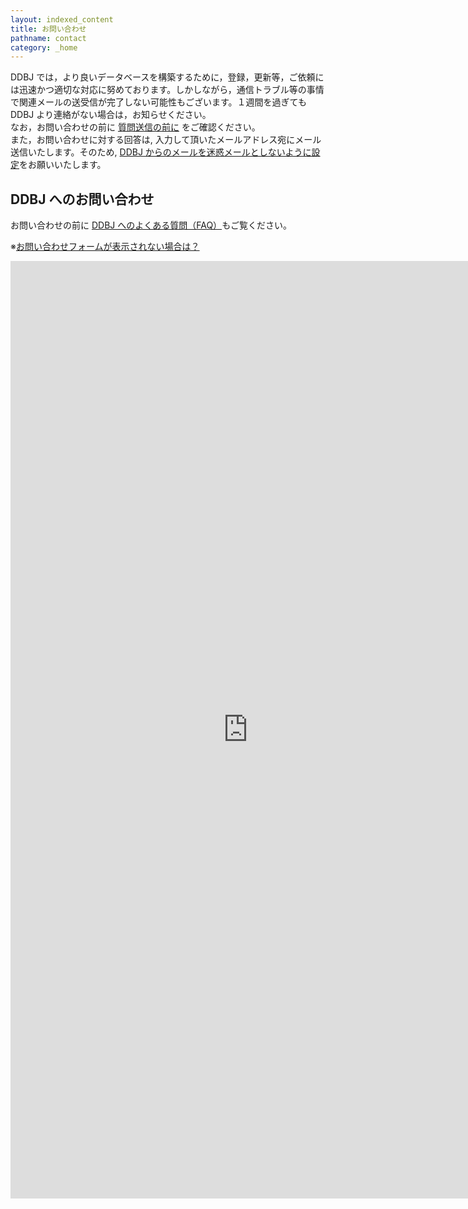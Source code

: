 ```yaml
---
layout: indexed_content
title: お問い合わせ
pathname: contact
category: _home
---
```


DDBJ では，より良いデータベースを構築するために，登録，更新等，ご依頼には迅速かつ適切な対応に努めております。しかしながら，通信トラブル等の事情で関連メールの送受信が完了しない可能性もございます。１週間を過ぎても DDBJ より連絡がない場合は，お知らせください。  
なお，お問い合わせの前に [質問送信の前に](/before-sending-inquiries.html) をご確認ください。  
また，お問い合わせに対する回答は, 入力して頂いたメールアドレス宛にメール送信いたします。そのため, [DDBJ からのメールを迷惑メールとしないように設定](/precautions.html)をお願いいたします。

## DDBJ へのお問い合わせ

お問い合わせの前に [DDBJ へのよくある質問（FAQ）](/faq/ja/index.html)もご覧ください。

※[お問い合わせフォームが表示されない場合は？](/faq/ja/index.html#contact-form-not-displayed)

<!--<iframe src="https://docs.google.com/forms/d/e/1FAIpQLSfNXpFy7TUC7HHFJZ0O7G1_cS4DjKIYTStb3s9JlC2orbo9Ew/viewform?embedded=true" width="760" height="1500" frameborder="0" marginheight="0" marginwidth="0">読み込んでいます...</iframe>-->
<iframe src="https://docs.google.com/forms/d/e/1FAIpQLSeyWbdUll6ESiuraInJ2UzUuiCSoWYZ0v-zARc049_y5Z2-7A/viewform?embedded=true" width="760" height="1500" frameborder="0" marginheight="0" marginwidth="0">読み込んでいます...</iframe>

<!--  <h2 id="to-submitters">DDBJ へのエントリ登録者へのお問い合わせ</h2>
  <dl class="bottom_space">
    <dt>送信の前に、以下の点をお確かめください。</dt>
    <dd>対象エントリのDDBJフラットファイル上で REFERENCE 行に記載されている文献の確認はお済みでしょうか。登録者の連絡先、あるいは、その質問に対する回答が論文内に記載されている可能性があります。</dd>
</dl>-->

<!--<iframe src="https://docs.google.com/forms/d/e/1FAIpQLSfru5osfr-hgyCMK1AZ0drYvbtd7R-x_RF7jNtJfVD5OrGc1w/viewform?embedded=true" width="760" height="1300" frameborder="0" marginheight="0" marginwidth="0">読み込んでいます...</iframe>
<iframe src="https://docs.google.com/forms/d/e/1FAIpQLSeEVhs1zy7l963WHJv8ZW-COfchyHoegj6DERAbuS-p9ZQ80w/viewform?embedded=true" width="760" height="1200" frameborder="0" marginheight="0" marginwidth="0">読み込んでいます...</iframe>
-->
<!--<iframe src="https://docs.google.com/forms/d/e/1FAIpQLSduX54G6owuSuExS_bTSvPJWSnR-iz2YKOH8BAPp2qFfo5Kmg/viewform?embedded=true" width="760" height="1300" frameborder="0" marginheight="0" marginwidth="0">読み込んでいます...</iframe>-->	